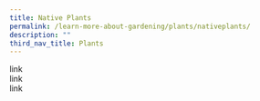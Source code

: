 ```yaml
---
title: Native Plants
permalink: /learn-more-about-gardening/plants/nativeplants/
description: ""
third_nav_title: Plants
---
```

link
<br>
link
<br>
link
